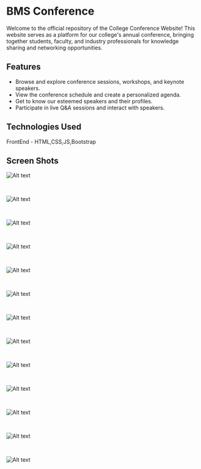 
# BMS Conference

Welcome to the official repository of the College Conference Website! This website serves as a platform for our college's annual conference, bringing together students, faculty, and industry professionals for knowledge sharing and networking opportunities.

## Features
- Browse and explore conference sessions, workshops, and keynote speakers.
- View the conference schedule and create a personalized agenda.
- Get to know our esteemed speakers and their profiles.
- Participate in live Q&A sessions and interact with speakers.



## Technologies Used

FrontEnd - HTML,CSS,JS,Bootstrap




## Screen Shots

![Alt text](./ss/ss1.png?raw=true "Optional Title")

<br>

![Alt text](./ss/ss2.png?raw=true "Optional Title")

<br>

![Alt text](./ss/ss3.png?raw=true "Optional Title")

<br>

![Alt text](./ss/ss4.png?raw=true "Optional Title")

<br>

![Alt text](./ss/ss5.png?raw=true "Optional Title")

<br>

![Alt text](./ss/ss6.png?raw=true "Optional Title")

<br>

![Alt text](./ss/ss7.png?raw=true "Optional Title")

<br>

![Alt text](./ss/ss8.png?raw=true "Optional Title")

<br>

![Alt text](./ss/ss9.png?raw=true "Optional Title")

<br>

![Alt text](./ss/ss10.png?raw=true "Optional Title")

<br>

![Alt text](./ss/ss11.png?raw=true "Optional Title")

<br>

![Alt text](./ss/ss12.png?raw=true "Optional Title")

<br>

![Alt text](./ss/ss13.png?raw=true "Optional Title")

